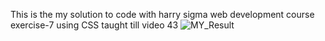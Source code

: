 This is the my solution to code with harry sigma web development course exercise-7 using CSS taught till video 43
![MY_Result](https://github.com/user-attachments/assets/6a0ea75d-96ca-4d16-92a8-35f636414540)
